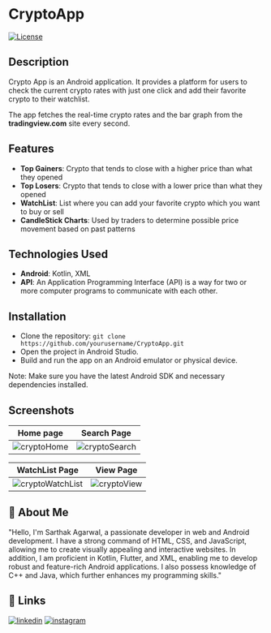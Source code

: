 # CryptoApp
[![License](https://img.shields.io/badge/License-MIT-blue.svg)](https://opensource.org/licenses/MIT)

## Description
Crypto App is an Android application. It provides a platform for users to check the current crypto rates with just one click and add their favorite crypto to their watchlist.

The app fetches the real-time crypto rates and the bar graph from the **tradingview.com** site every second.

## Features
- **Top Gainers**: Crypto that tends to close with a higher price than what they opened
- **Top Losers**: Crypto that tends to close with a lower price than what they opened
- **WatchList**: List where you can add your favorite crypto which you want to buy or sell
- **CandleStick Charts**: Used by traders to determine possible price movement based on past patterns

## Technologies Used
- **Android**: Kotlin, XML
- **API**: An Application Programming Interface (API) is a way for two or more computer programs to communicate with each other.

## Installation
- Clone the repository: 
    `git clone https://github.com/yourusername/CryptoApp.git`
- Open the project in Android Studio.
- Build and run the app on an Android emulator or physical device.

Note: Make sure you have the latest Android SDK and necessary dependencies installed.

## Screenshots

| Home page                       | Search Page                           |
| ----------------------------------- | ----------------------------------- |
| ![cryptoHome](https://github.com/Sarthakag21/CryptoApp/assets/73837874/37f677eb-d789-43a1-b6ed-ab0ff8737399) | ![cryptoSearch](https://github.com/Sarthakag21/CryptoApp/assets/73837874/e5be6771-df33-4094-b138-a24e6a27ec40) |
 
| WatchList Page                       | View Page                             |
| ----------------------------------- | ----------------------------------- |
| ![cryptoWatchList](https://github.com/Sarthakag21/CryptoApp/assets/73837874/74e75832-e841-479c-8da9-64f4d70173d8) | ![cryptoView](https://github.com/Sarthakag21/CryptoApp/assets/73837874/ea3de5a3-62c5-4839-891d-5faaa5c40bd0) |

## 🚀 About Me
"Hello, I'm Sarthak Agarwal, a passionate developer in web and Android development. I have a strong command of HTML, CSS, and JavaScript, allowing me to create visually appealing and interactive websites. In addition, I am proficient in Kotlin, Flutter, and XML, enabling me to develop robust and feature-rich Android applications. I also possess knowledge of C++ and Java, which further enhances my programming skills."

## 🔗 Links
[![linkedin](https://img.shields.io/badge/LinkedIn-0077B5?style=for-the-badge&logo=linkedin&logoColor=white)](https://www.linkedin.com/in/sarthak-agarwal-171281200/)
[![instagram](https://img.shields.io/badge/Instagram-E4405F?style=for-the-badge&logo=instagram&logoColor=white)](https://www.instagram.com/me.sarthakagarwal/)
